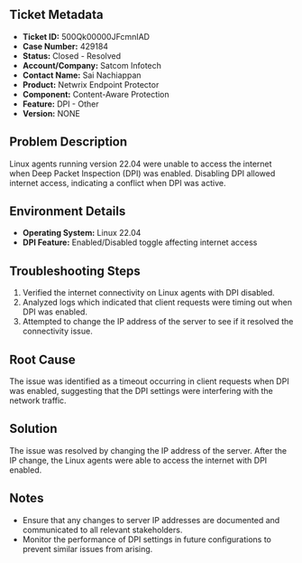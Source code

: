 ## Ticket Metadata
- **Ticket ID:** 500Qk00000JFcmnIAD
- **Case Number:** 429184
- **Status:** Closed - Resolved
- **Account/Company:** Satcom Infotech
- **Contact Name:** Sai Nachiappan
- **Product:** Netwrix Endpoint Protector
- **Component:** Content-Aware Protection
- **Feature:** DPI - Other
- **Version:** NONE

## Problem Description
Linux agents running version 22.04 were unable to access the internet when Deep Packet Inspection (DPI) was enabled. Disabling DPI allowed internet access, indicating a conflict when DPI was active.

## Environment Details
- **Operating System:** Linux 22.04
- **DPI Feature:** Enabled/Disabled toggle affecting internet access

## Troubleshooting Steps
1. Verified the internet connectivity on Linux agents with DPI disabled.
2. Analyzed logs which indicated that client requests were timing out when DPI was enabled.
3. Attempted to change the IP address of the server to see if it resolved the connectivity issue.

## Root Cause
The issue was identified as a timeout occurring in client requests when DPI was enabled, suggesting that the DPI settings were interfering with the network traffic.

## Solution
The issue was resolved by changing the IP address of the server. After the IP change, the Linux agents were able to access the internet with DPI enabled.

## Notes
- Ensure that any changes to server IP addresses are documented and communicated to all relevant stakeholders.
- Monitor the performance of DPI settings in future configurations to prevent similar issues from arising.